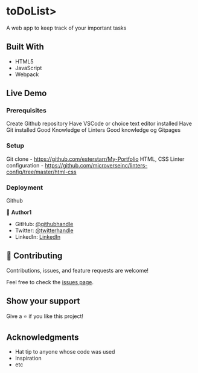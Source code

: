 # toDoList> 
A web app to keep track of your important tasks


## Built With

- HTML5
- JavaScript
- Webpack
## Live Demo  

### Prerequisites

Create Github repository
Have VSCode or choice text editor installed
Have Git installed
Good Knowledge of Linters
Good knowledge og Gitpages

### Setup
Git clone - https://github.com/esterstarr/My-Portfolio
HTML, CSS Linter configuration - https://github.com/microverseinc/linters-config/tree/master/html-css

### Deployment
Github


👤 **Author1**

- GitHub: [@githubhandle](https://github.com/estherstarr)
- Twitter: [@twitterhandle](https://twitter.com/anibeEsther)
- LinkedIn: [LinkedIn](https://linkedin.com/in/onwuanibeonome)

## 🤝 Contributing

Contributions, issues, and feature requests are welcome!

Feel free to check the [issues page](https://github.com/Estherstarr/toDoList/issues).

## Show your support

Give a ⭐️ if you like this project!

## Acknowledgments

- Hat tip to anyone whose code was used
- Inspiration
- etc
